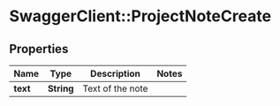 # SwaggerClient::ProjectNoteCreate

## Properties
Name | Type | Description | Notes
------------ | ------------- | ------------- | -------------
**text** | **String** | Text of the note | 


